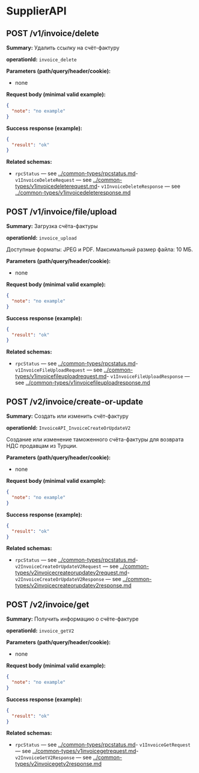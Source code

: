 # SupplierAPI

## POST /v1/invoice/delete

**Summary:** Удалить ссылку на счёт-фактуру

**operationId:** `invoice_delete`

**Parameters (path/query/header/cookie):**
- none

**Request body (minimal valid example):**
```json
{
  "note": "no example"
}
```

**Success response (example):**
```json
{
  "result": "ok"
}
```

**Related schemas:**
- `rpcStatus` — see [../common-types/rpcstatus.md](../common-types/rpcstatus.md)- `v1InvoiceDeleteRequest` — see [../common-types/v1invoicedeleterequest.md](../common-types/v1invoicedeleterequest.md)- `v1InvoiceDeleteResponse` — see [../common-types/v1invoicedeleteresponse.md](../common-types/v1invoicedeleteresponse.md)
## POST /v1/invoice/file/upload

**Summary:** Загрузка счёта-фактуры

**operationId:** `invoice_upload`

Доступные форматы: JPEG и PDF. Максимальный размер файла: 10 МБ.

**Parameters (path/query/header/cookie):**
- none

**Request body (minimal valid example):**
```json
{
  "note": "no example"
}
```

**Success response (example):**
```json
{
  "result": "ok"
}
```

**Related schemas:**
- `rpcStatus` — see [../common-types/rpcstatus.md](../common-types/rpcstatus.md)- `v1InvoiceFileUploadRequest` — see [../common-types/v1invoicefileuploadrequest.md](../common-types/v1invoicefileuploadrequest.md)- `v1InvoiceFileUploadResponse` — see [../common-types/v1invoicefileuploadresponse.md](../common-types/v1invoicefileuploadresponse.md)
## POST /v2/invoice/create-or-update

**Summary:** Создать или изменить счёт-фактуру

**operationId:** `InvoiceAPI_InvoiceCreateOrUpdateV2`

Создание или изменение таможенного счёта-фактуры для возврата НДС продавцам из Турции.

**Parameters (path/query/header/cookie):**
- none

**Request body (minimal valid example):**
```json
{
  "note": "no example"
}
```

**Success response (example):**
```json
{
  "result": "ok"
}
```

**Related schemas:**
- `rpcStatus` — see [../common-types/rpcstatus.md](../common-types/rpcstatus.md)- `v2InvoiceCreateOrUpdateV2Request` — see [../common-types/v2invoicecreateorupdatev2request.md](../common-types/v2invoicecreateorupdatev2request.md)- `v2InvoiceCreateOrUpdateV2Response` — see [../common-types/v2invoicecreateorupdatev2response.md](../common-types/v2invoicecreateorupdatev2response.md)
## POST /v2/invoice/get

**Summary:** Получить информацию о счёте-фактуре

**operationId:** `invoice_getV2`

**Parameters (path/query/header/cookie):**
- none

**Request body (minimal valid example):**
```json
{
  "note": "no example"
}
```

**Success response (example):**
```json
{
  "result": "ok"
}
```

**Related schemas:**
- `rpcStatus` — see [../common-types/rpcstatus.md](../common-types/rpcstatus.md)- `v1InvoiceGetRequest` — see [../common-types/v1invoicegetrequest.md](../common-types/v1invoicegetrequest.md)- `v2InvoiceGetV2Response` — see [../common-types/v2invoicegetv2response.md](../common-types/v2invoicegetv2response.md)
